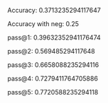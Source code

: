 Accuracy: 0.3713235294117647

Accuracy with neg: 0.25

pass@1: 0.39632352941176474

pass@2: 0.569485294117648

pass@3: 0.6658088235294116

pass@4: 0.7279411764705886

pass@5: 0.7720588235294118
